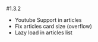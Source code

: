 #1.3.2

- Youtube Support in articles
- Fix articles card size (overflow)
- Lazy load in articles list
